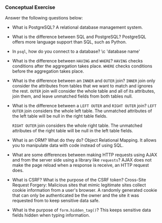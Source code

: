 ### Conceptual Exercise

Answer the following questions below:

- What is PostgreSQL?
  A relational database management system.

- What is the difference between SQL and PostgreSQL?
  PostgreSQL offers more language support than SQL, such as Python.

- In `psql`, how do you connect to a database?
  \c 'database name'

- What is the difference between `HAVING` and `WHERE`?
  `HAVING` checks conditions after the aggregation takes place.
  `WHERE` checks conditions before the aggregation takes place.

- What is the difference between an `INNER` and `OUTER` join?
  `INNER` join only consider the attributes from tables that we want to match and ignores the rest.
  `OUTER` join will consider the whole table and all of its attributes, join them, and leave unmatched fields from both tables null.

- What is the difference between a `LEFT OUTER` and `RIGHT OUTER` join?
  `LEFT OUTER` join considers the whole left table. The unmatched attributes of the left table will be null in the right table fields.

  `RIGHT OUTER` join considers the whole right table. The unmatched attributes of the right table will be null in the left table fields.

- What is an ORM? What do they do?
  Object Relational Mapping. It allows you to manipulate data with code instead of using SQL.

- What are some differences between making HTTP requests using AJAX 
  and from the server side using a library like `requests`?
  AJAX does not make the page reload when a response is receive, an HTTP request does.

- What is CSRF? What is the purpose of the CSRF token?
  Cross-Site Request Forgery: Malicious sites that mimic legitimate sites collect cookie information from a user's browser. A randomly generated cookie that can only be authenticated be the owner and the site it was requested from to keep sensitive data safe.

- What is the purpose of `form.hidden_tag()`?
  This keeps sensitive data fields hidden when typing information.